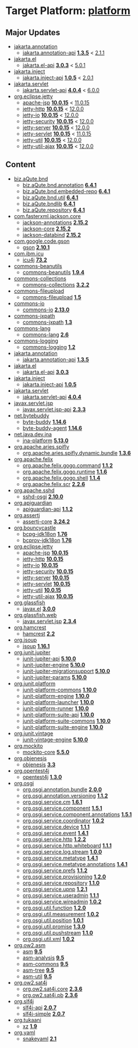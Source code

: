 # Target Platform: [platform](https://raw.githubusercontent.com/eclipse-platform/eclipse.platform.releng.aggregator/master/eclipse.platform.releng.prereqs.sdk/eclipse-sdk-prereqs.target)

## Major Updates
 - [jakarta.annotation](https://repo1.maven.org/maven2/jakarta/annotation/)
    - [jakarta.annotation-api](https://repo1.maven.org/maven2/jakarta/annotation/jakarta.annotation-api/) **[1.3.5](https://repo1.maven.org/maven2/jakarta/annotation/jakarta.annotation-api/1.3.5)** < [2.1.1](https://repo1.maven.org/maven2/jakarta/annotation/jakarta.annotation-api/2.1.1/)
 - [jakarta.el](https://repo1.maven.org/maven2/jakarta/el/)
    - [jakarta.el-api](https://repo1.maven.org/maven2/jakarta/el/jakarta.el-api/) **[3.0.3](https://repo1.maven.org/maven2/jakarta/el/jakarta.el-api/3.0.3)** < [5.0.1](https://repo1.maven.org/maven2/jakarta/el/jakarta.el-api/5.0.1/)
 - [jakarta.inject](https://repo1.maven.org/maven2/jakarta/inject/)
    - [jakarta.inject-api](https://repo1.maven.org/maven2/jakarta/inject/jakarta.inject-api/) **[1.0.5](https://repo1.maven.org/maven2/jakarta/inject/jakarta.inject-api/1.0.5)** < [2.0.1](https://repo1.maven.org/maven2/jakarta/inject/jakarta.inject-api/2.0.1/)
 - [jakarta.servlet](https://repo1.maven.org/maven2/jakarta/servlet/)
    - [jakarta.servlet-api](https://repo1.maven.org/maven2/jakarta/servlet/jakarta.servlet-api/) **[4.0.4](https://repo1.maven.org/maven2/jakarta/servlet/jakarta.servlet-api/4.0.4)** < [6.0.0](https://repo1.maven.org/maven2/jakarta/servlet/jakarta.servlet-api/6.0.0/)
 - [org.eclipse.jetty](https://repo1.maven.org/maven2/org/eclipse/jetty/)
    - [apache-jsp](https://repo1.maven.org/maven2/org/eclipse/jetty/apache-jsp/) **[10.0.15](https://repo1.maven.org/maven2/org/eclipse/jetty/apache-jsp/10.0.15)** < [11.0.15](https://repo1.maven.org/maven2/org/eclipse/jetty/apache-jsp/11.0.15/)
    - [jetty-http](https://repo1.maven.org/maven2/org/eclipse/jetty/jetty-http/) **[10.0.15](https://repo1.maven.org/maven2/org/eclipse/jetty/jetty-http/10.0.15)** < [12.0.0](https://repo1.maven.org/maven2/org/eclipse/jetty/jetty-http/12.0.0/)
    - [jetty-io](https://repo1.maven.org/maven2/org/eclipse/jetty/jetty-io/) **[10.0.15](https://repo1.maven.org/maven2/org/eclipse/jetty/jetty-io/10.0.15)** < [12.0.0](https://repo1.maven.org/maven2/org/eclipse/jetty/jetty-io/12.0.0/)
    - [jetty-security](https://repo1.maven.org/maven2/org/eclipse/jetty/jetty-security/) **[10.0.15](https://repo1.maven.org/maven2/org/eclipse/jetty/jetty-security/10.0.15)** < [12.0.0](https://repo1.maven.org/maven2/org/eclipse/jetty/jetty-security/12.0.0/)
    - [jetty-server](https://repo1.maven.org/maven2/org/eclipse/jetty/jetty-server/) **[10.0.15](https://repo1.maven.org/maven2/org/eclipse/jetty/jetty-server/10.0.15)** < [12.0.0](https://repo1.maven.org/maven2/org/eclipse/jetty/jetty-server/12.0.0/)
    - [jetty-servlet](https://repo1.maven.org/maven2/org/eclipse/jetty/jetty-servlet/) **[10.0.15](https://repo1.maven.org/maven2/org/eclipse/jetty/jetty-servlet/10.0.15)** < [11.0.15](https://repo1.maven.org/maven2/org/eclipse/jetty/jetty-servlet/11.0.15/)
    - [jetty-util](https://repo1.maven.org/maven2/org/eclipse/jetty/jetty-util/) **[10.0.15](https://repo1.maven.org/maven2/org/eclipse/jetty/jetty-util/10.0.15)** < [12.0.0](https://repo1.maven.org/maven2/org/eclipse/jetty/jetty-util/12.0.0/)
    - [jetty-util-ajax](https://repo1.maven.org/maven2/org/eclipse/jetty/jetty-util-ajax/) **[10.0.15](https://repo1.maven.org/maven2/org/eclipse/jetty/jetty-util-ajax/10.0.15)** < [12.0.0](https://repo1.maven.org/maven2/org/eclipse/jetty/jetty-util-ajax/12.0.0/)

## Content
 - [biz.aQute.bnd](https://repo1.maven.org/maven2/biz/aQute/bnd/)
    - [biz.aQute.bnd.annotation](https://repo1.maven.org/maven2/biz/aQute/bnd/biz.aQute.bnd.annotation/) **[6.4.1](https://repo1.maven.org/maven2/biz/aQute/bnd/biz.aQute.bnd.annotation/6.4.1)**
    - [biz.aQute.bnd.embedded-repo](https://repo1.maven.org/maven2/biz/aQute/bnd/biz.aQute.bnd.embedded-repo/) **[6.4.1](https://repo1.maven.org/maven2/biz/aQute/bnd/biz.aQute.bnd.embedded-repo/6.4.1)**
    - [biz.aQute.bnd.util](https://repo1.maven.org/maven2/biz/aQute/bnd/biz.aQute.bnd.util/) **[6.4.1](https://repo1.maven.org/maven2/biz/aQute/bnd/biz.aQute.bnd.util/6.4.1)**
    - [biz.aQute.bndlib](https://repo1.maven.org/maven2/biz/aQute/bnd/biz.aQute.bndlib/) **[6.4.1](https://repo1.maven.org/maven2/biz/aQute/bnd/biz.aQute.bndlib/6.4.1)**
    - [biz.aQute.repository](https://repo1.maven.org/maven2/biz/aQute/bnd/biz.aQute.repository/) **[6.4.1](https://repo1.maven.org/maven2/biz/aQute/bnd/biz.aQute.repository/6.4.1)**
 - [com.fasterxml.jackson.core](https://repo1.maven.org/maven2/com/fasterxml/jackson/core/)
    - [jackson-annotations](https://repo1.maven.org/maven2/com/fasterxml/jackson/core/jackson-annotations/) **[2.15.2](https://repo1.maven.org/maven2/com/fasterxml/jackson/core/jackson-annotations/2.15.2)**
    - [jackson-core](https://repo1.maven.org/maven2/com/fasterxml/jackson/core/jackson-core/) **[2.15.2](https://repo1.maven.org/maven2/com/fasterxml/jackson/core/jackson-core/2.15.2)**
    - [jackson-databind](https://repo1.maven.org/maven2/com/fasterxml/jackson/core/jackson-databind/) **[2.15.2](https://repo1.maven.org/maven2/com/fasterxml/jackson/core/jackson-databind/2.15.2)**
 - [com.google.code.gson](https://repo1.maven.org/maven2/com/google/code/gson/)
    - [gson](https://repo1.maven.org/maven2/com/google/code/gson/gson/) **[2.10.1](https://repo1.maven.org/maven2/com/google/code/gson/gson/2.10.1)**
 - [com.ibm.icu](https://repo1.maven.org/maven2/com/ibm/icu/)
    - [icu4j](https://repo1.maven.org/maven2/com/ibm/icu/icu4j/) **[73.2](https://repo1.maven.org/maven2/com/ibm/icu/icu4j/73.2)**
 - [commons-beanutils](https://repo1.maven.org/maven2/commons-beanutils/)
    - [commons-beanutils](https://repo1.maven.org/maven2/commons-beanutils/commons-beanutils/) **[1.9.4](https://repo1.maven.org/maven2/commons-beanutils/commons-beanutils/1.9.4)**
 - [commons-collections](https://repo1.maven.org/maven2/commons-collections/)
    - [commons-collections](https://repo1.maven.org/maven2/commons-collections/commons-collections/) **[3.2.2](https://repo1.maven.org/maven2/commons-collections/commons-collections/3.2.2)**
 - [commons-fileupload](https://repo1.maven.org/maven2/commons-fileupload/)
    - [commons-fileupload](https://repo1.maven.org/maven2/commons-fileupload/commons-fileupload/) **[1.5](https://repo1.maven.org/maven2/commons-fileupload/commons-fileupload/1.5)**
 - [commons-io](https://repo1.maven.org/maven2/commons-io/)
    - [commons-io](https://repo1.maven.org/maven2/commons-io/commons-io/) **[2.13.0](https://repo1.maven.org/maven2/commons-io/commons-io/2.13.0)**
 - [commons-jxpath](https://repo1.maven.org/maven2/commons-jxpath/)
    - [commons-jxpath](https://repo1.maven.org/maven2/commons-jxpath/commons-jxpath/) **[1.3](https://repo1.maven.org/maven2/commons-jxpath/commons-jxpath/1.3)**
 - [commons-lang](https://repo1.maven.org/maven2/commons-lang/)
    - [commons-lang](https://repo1.maven.org/maven2/commons-lang/commons-lang/) **[2.6](https://repo1.maven.org/maven2/commons-lang/commons-lang/2.6)**
 - [commons-logging](https://repo1.maven.org/maven2/commons-logging/)
    - [commons-logging](https://repo1.maven.org/maven2/commons-logging/commons-logging/) **[1.2](https://repo1.maven.org/maven2/commons-logging/commons-logging/1.2)**
 - [jakarta.annotation](https://repo1.maven.org/maven2/jakarta/annotation/)
    - [jakarta.annotation-api](https://repo1.maven.org/maven2/jakarta/annotation/jakarta.annotation-api/) **[1.3.5](https://repo1.maven.org/maven2/jakarta/annotation/jakarta.annotation-api/1.3.5)**
 - [jakarta.el](https://repo1.maven.org/maven2/jakarta/el/)
    - [jakarta.el-api](https://repo1.maven.org/maven2/jakarta/el/jakarta.el-api/) **[3.0.3](https://repo1.maven.org/maven2/jakarta/el/jakarta.el-api/3.0.3)**
 - [jakarta.inject](https://repo1.maven.org/maven2/jakarta/inject/)
    - [jakarta.inject-api](https://repo1.maven.org/maven2/jakarta/inject/jakarta.inject-api/) **[1.0.5](https://repo1.maven.org/maven2/jakarta/inject/jakarta.inject-api/1.0.5)**
 - [jakarta.servlet](https://repo1.maven.org/maven2/jakarta/servlet/)
    - [jakarta.servlet-api](https://repo1.maven.org/maven2/jakarta/servlet/jakarta.servlet-api/) **[4.0.4](https://repo1.maven.org/maven2/jakarta/servlet/jakarta.servlet-api/4.0.4)**
 - [javax.servlet.jsp](https://repo1.maven.org/maven2/javax/servlet/jsp/)
    - [javax.servlet.jsp-api](https://repo1.maven.org/maven2/javax/servlet/jsp/javax.servlet.jsp-api/) **[2.3.3](https://repo1.maven.org/maven2/javax/servlet/jsp/javax.servlet.jsp-api/2.3.3)**
 - [net.bytebuddy](https://repo1.maven.org/maven2/net/bytebuddy/)
    - [byte-buddy](https://repo1.maven.org/maven2/net/bytebuddy/byte-buddy/) **[1.14.6](https://repo1.maven.org/maven2/net/bytebuddy/byte-buddy/1.14.6)**
    - [byte-buddy-agent](https://repo1.maven.org/maven2/net/bytebuddy/byte-buddy-agent/) **[1.14.6](https://repo1.maven.org/maven2/net/bytebuddy/byte-buddy-agent/1.14.6)**
 - [net.java.dev.jna](https://repo1.maven.org/maven2/net/java/dev/jna/)
    - [jna-platform](https://repo1.maven.org/maven2/net/java/dev/jna/jna-platform/) **[5.13.0](https://repo1.maven.org/maven2/net/java/dev/jna/jna-platform/5.13.0)**
 - [org.apache.aries.spifly](https://repo1.maven.org/maven2/org/apache/aries/spifly/)
    - [org.apache.aries.spifly.dynamic.bundle](https://repo1.maven.org/maven2/org/apache/aries/spifly/org.apache.aries.spifly.dynamic.bundle/) **[1.3.6](https://repo1.maven.org/maven2/org/apache/aries/spifly/org.apache.aries.spifly.dynamic.bundle/1.3.6)**
 - [org.apache.felix](https://repo1.maven.org/maven2/org/apache/felix/)
    - [org.apache.felix.gogo.command](https://repo1.maven.org/maven2/org/apache/felix/org.apache.felix.gogo.command/) **[1.1.2](https://repo1.maven.org/maven2/org/apache/felix/org.apache.felix.gogo.command/1.1.2)**
    - [org.apache.felix.gogo.runtime](https://repo1.maven.org/maven2/org/apache/felix/org.apache.felix.gogo.runtime/) **[1.1.6](https://repo1.maven.org/maven2/org/apache/felix/org.apache.felix.gogo.runtime/1.1.6)**
    - [org.apache.felix.gogo.shell](https://repo1.maven.org/maven2/org/apache/felix/org.apache.felix.gogo.shell/) **[1.1.4](https://repo1.maven.org/maven2/org/apache/felix/org.apache.felix.gogo.shell/1.1.4)**
    - [org.apache.felix.scr](https://repo1.maven.org/maven2/org/apache/felix/org.apache.felix.scr/) **[2.2.6](https://repo1.maven.org/maven2/org/apache/felix/org.apache.felix.scr/2.2.6)**
 - [org.apache.sshd](https://repo1.maven.org/maven2/org/apache/sshd/)
    - [sshd-osgi](https://repo1.maven.org/maven2/org/apache/sshd/sshd-osgi/) **[2.10.0](https://repo1.maven.org/maven2/org/apache/sshd/sshd-osgi/2.10.0)**
 - [org.apiguardian](https://repo1.maven.org/maven2/org/apiguardian/)
    - [apiguardian-api](https://repo1.maven.org/maven2/org/apiguardian/apiguardian-api/) **[1.1.2](https://repo1.maven.org/maven2/org/apiguardian/apiguardian-api/1.1.2)**
 - [org.assertj](https://repo1.maven.org/maven2/org/assertj/)
    - [assertj-core](https://repo1.maven.org/maven2/org/assertj/assertj-core/) **[3.24.2](https://repo1.maven.org/maven2/org/assertj/assertj-core/3.24.2)**
 - [org.bouncycastle](https://repo1.maven.org/maven2/org/bouncycastle/)
    - [bcpg-jdk18on](https://repo1.maven.org/maven2/org/bouncycastle/bcpg-jdk18on/) **[1.76](https://repo1.maven.org/maven2/org/bouncycastle/bcpg-jdk18on/1.76)**
    - [bcprov-jdk18on](https://repo1.maven.org/maven2/org/bouncycastle/bcprov-jdk18on/) **[1.76](https://repo1.maven.org/maven2/org/bouncycastle/bcprov-jdk18on/1.76)**
 - [org.eclipse.jetty](https://repo1.maven.org/maven2/org/eclipse/jetty/)
    - [apache-jsp](https://repo1.maven.org/maven2/org/eclipse/jetty/apache-jsp/) **[10.0.15](https://repo1.maven.org/maven2/org/eclipse/jetty/apache-jsp/10.0.15)**
    - [jetty-http](https://repo1.maven.org/maven2/org/eclipse/jetty/jetty-http/) **[10.0.15](https://repo1.maven.org/maven2/org/eclipse/jetty/jetty-http/10.0.15)**
    - [jetty-io](https://repo1.maven.org/maven2/org/eclipse/jetty/jetty-io/) **[10.0.15](https://repo1.maven.org/maven2/org/eclipse/jetty/jetty-io/10.0.15)**
    - [jetty-security](https://repo1.maven.org/maven2/org/eclipse/jetty/jetty-security/) **[10.0.15](https://repo1.maven.org/maven2/org/eclipse/jetty/jetty-security/10.0.15)**
    - [jetty-server](https://repo1.maven.org/maven2/org/eclipse/jetty/jetty-server/) **[10.0.15](https://repo1.maven.org/maven2/org/eclipse/jetty/jetty-server/10.0.15)**
    - [jetty-servlet](https://repo1.maven.org/maven2/org/eclipse/jetty/jetty-servlet/) **[10.0.15](https://repo1.maven.org/maven2/org/eclipse/jetty/jetty-servlet/10.0.15)**
    - [jetty-util](https://repo1.maven.org/maven2/org/eclipse/jetty/jetty-util/) **[10.0.15](https://repo1.maven.org/maven2/org/eclipse/jetty/jetty-util/10.0.15)**
    - [jetty-util-ajax](https://repo1.maven.org/maven2/org/eclipse/jetty/jetty-util-ajax/) **[10.0.15](https://repo1.maven.org/maven2/org/eclipse/jetty/jetty-util-ajax/10.0.15)**
 - [org.glassfish](https://repo1.maven.org/maven2/org/glassfish/)
    - [javax.el](https://repo1.maven.org/maven2/org/glassfish/javax.el/) **[3.0.0](https://repo1.maven.org/maven2/org/glassfish/javax.el/3.0.0)**
 - [org.glassfish.web](https://repo1.maven.org/maven2/org/glassfish/web/)
    - [javax.servlet.jsp](https://repo1.maven.org/maven2/org/glassfish/web/javax.servlet.jsp/) **[2.3.4](https://repo1.maven.org/maven2/org/glassfish/web/javax.servlet.jsp/2.3.4)**
 - [org.hamcrest](https://repo1.maven.org/maven2/org/hamcrest/)
    - [hamcrest](https://repo1.maven.org/maven2/org/hamcrest/hamcrest/) **[2.2](https://repo1.maven.org/maven2/org/hamcrest/hamcrest/2.2)**
 - [org.jsoup](https://repo1.maven.org/maven2/org/jsoup/)
    - [jsoup](https://repo1.maven.org/maven2/org/jsoup/jsoup/) **[1.16.1](https://repo1.maven.org/maven2/org/jsoup/jsoup/1.16.1)**
 - [org.junit.jupiter](https://repo1.maven.org/maven2/org/junit/jupiter/)
    - [junit-jupiter-api](https://repo1.maven.org/maven2/org/junit/jupiter/junit-jupiter-api/) **[5.10.0](https://repo1.maven.org/maven2/org/junit/jupiter/junit-jupiter-api/5.10.0)**
    - [junit-jupiter-engine](https://repo1.maven.org/maven2/org/junit/jupiter/junit-jupiter-engine/) **[5.10.0](https://repo1.maven.org/maven2/org/junit/jupiter/junit-jupiter-engine/5.10.0)**
    - [junit-jupiter-migrationsupport](https://repo1.maven.org/maven2/org/junit/jupiter/junit-jupiter-migrationsupport/) **[5.10.0](https://repo1.maven.org/maven2/org/junit/jupiter/junit-jupiter-migrationsupport/5.10.0)**
    - [junit-jupiter-params](https://repo1.maven.org/maven2/org/junit/jupiter/junit-jupiter-params/) **[5.10.0](https://repo1.maven.org/maven2/org/junit/jupiter/junit-jupiter-params/5.10.0)**
 - [org.junit.platform](https://repo1.maven.org/maven2/org/junit/platform/)
    - [junit-platform-commons](https://repo1.maven.org/maven2/org/junit/platform/junit-platform-commons/) **[1.10.0](https://repo1.maven.org/maven2/org/junit/platform/junit-platform-commons/1.10.0)**
    - [junit-platform-engine](https://repo1.maven.org/maven2/org/junit/platform/junit-platform-engine/) **[1.10.0](https://repo1.maven.org/maven2/org/junit/platform/junit-platform-engine/1.10.0)**
    - [junit-platform-launcher](https://repo1.maven.org/maven2/org/junit/platform/junit-platform-launcher/) **[1.10.0](https://repo1.maven.org/maven2/org/junit/platform/junit-platform-launcher/1.10.0)**
    - [junit-platform-runner](https://repo1.maven.org/maven2/org/junit/platform/junit-platform-runner/) **[1.10.0](https://repo1.maven.org/maven2/org/junit/platform/junit-platform-runner/1.10.0)**
    - [junit-platform-suite-api](https://repo1.maven.org/maven2/org/junit/platform/junit-platform-suite-api/) **[1.10.0](https://repo1.maven.org/maven2/org/junit/platform/junit-platform-suite-api/1.10.0)**
    - [junit-platform-suite-commons](https://repo1.maven.org/maven2/org/junit/platform/junit-platform-suite-commons/) **[1.10.0](https://repo1.maven.org/maven2/org/junit/platform/junit-platform-suite-commons/1.10.0)**
    - [junit-platform-suite-engine](https://repo1.maven.org/maven2/org/junit/platform/junit-platform-suite-engine/) **[1.10.0](https://repo1.maven.org/maven2/org/junit/platform/junit-platform-suite-engine/1.10.0)**
 - [org.junit.vintage](https://repo1.maven.org/maven2/org/junit/vintage/)
    - [junit-vintage-engine](https://repo1.maven.org/maven2/org/junit/vintage/junit-vintage-engine/) **[5.10.0](https://repo1.maven.org/maven2/org/junit/vintage/junit-vintage-engine/5.10.0)**
 - [org.mockito](https://repo1.maven.org/maven2/org/mockito/)
    - [mockito-core](https://repo1.maven.org/maven2/org/mockito/mockito-core/) **[5.5.0](https://repo1.maven.org/maven2/org/mockito/mockito-core/5.5.0)**
 - [org.objenesis](https://repo1.maven.org/maven2/org/objenesis/)
    - [objenesis](https://repo1.maven.org/maven2/org/objenesis/objenesis/) **[3.3](https://repo1.maven.org/maven2/org/objenesis/objenesis/3.3)**
 - [org.opentest4j](https://repo1.maven.org/maven2/org/opentest4j/)
    - [opentest4j](https://repo1.maven.org/maven2/org/opentest4j/opentest4j/) **[1.3.0](https://repo1.maven.org/maven2/org/opentest4j/opentest4j/1.3.0)**
 - [org.osgi](https://repo1.maven.org/maven2/org/osgi/)
    - [org.osgi.annotation.bundle](https://repo1.maven.org/maven2/org/osgi/org.osgi.annotation.bundle/) **[2.0.0](https://repo1.maven.org/maven2/org/osgi/org.osgi.annotation.bundle/2.0.0)**
    - [org.osgi.annotation.versioning](https://repo1.maven.org/maven2/org/osgi/org.osgi.annotation.versioning/) **[1.1.2](https://repo1.maven.org/maven2/org/osgi/org.osgi.annotation.versioning/1.1.2)**
    - [org.osgi.service.cm](https://repo1.maven.org/maven2/org/osgi/org.osgi.service.cm/) **[1.6.1](https://repo1.maven.org/maven2/org/osgi/org.osgi.service.cm/1.6.1)**
    - [org.osgi.service.component](https://repo1.maven.org/maven2/org/osgi/org.osgi.service.component/) **[1.5.1](https://repo1.maven.org/maven2/org/osgi/org.osgi.service.component/1.5.1)**
    - [org.osgi.service.component.annotations](https://repo1.maven.org/maven2/org/osgi/org.osgi.service.component.annotations/) **[1.5.1](https://repo1.maven.org/maven2/org/osgi/org.osgi.service.component.annotations/1.5.1)**
    - [org.osgi.service.coordinator](https://repo1.maven.org/maven2/org/osgi/org.osgi.service.coordinator/) **[1.0.2](https://repo1.maven.org/maven2/org/osgi/org.osgi.service.coordinator/1.0.2)**
    - [org.osgi.service.device](https://repo1.maven.org/maven2/org/osgi/org.osgi.service.device/) **[1.1.1](https://repo1.maven.org/maven2/org/osgi/org.osgi.service.device/1.1.1)**
    - [org.osgi.service.event](https://repo1.maven.org/maven2/org/osgi/org.osgi.service.event/) **[1.4.1](https://repo1.maven.org/maven2/org/osgi/org.osgi.service.event/1.4.1)**
    - [org.osgi.service.http](https://repo1.maven.org/maven2/org/osgi/org.osgi.service.http/) **[1.2.2](https://repo1.maven.org/maven2/org/osgi/org.osgi.service.http/1.2.2)**
    - [org.osgi.service.http.whiteboard](https://repo1.maven.org/maven2/org/osgi/org.osgi.service.http.whiteboard/) **[1.1.1](https://repo1.maven.org/maven2/org/osgi/org.osgi.service.http.whiteboard/1.1.1)**
    - [org.osgi.service.log.stream](https://repo1.maven.org/maven2/org/osgi/org.osgi.service.log.stream/) **[1.0.0](https://repo1.maven.org/maven2/org/osgi/org.osgi.service.log.stream/1.0.0)**
    - [org.osgi.service.metatype](https://repo1.maven.org/maven2/org/osgi/org.osgi.service.metatype/) **[1.4.1](https://repo1.maven.org/maven2/org/osgi/org.osgi.service.metatype/1.4.1)**
    - [org.osgi.service.metatype.annotations](https://repo1.maven.org/maven2/org/osgi/org.osgi.service.metatype.annotations/) **[1.4.1](https://repo1.maven.org/maven2/org/osgi/org.osgi.service.metatype.annotations/1.4.1)**
    - [org.osgi.service.prefs](https://repo1.maven.org/maven2/org/osgi/org.osgi.service.prefs/) **[1.1.2](https://repo1.maven.org/maven2/org/osgi/org.osgi.service.prefs/1.1.2)**
    - [org.osgi.service.provisioning](https://repo1.maven.org/maven2/org/osgi/org.osgi.service.provisioning/) **[1.2.0](https://repo1.maven.org/maven2/org/osgi/org.osgi.service.provisioning/1.2.0)**
    - [org.osgi.service.repository](https://repo1.maven.org/maven2/org/osgi/org.osgi.service.repository/) **[1.1.0](https://repo1.maven.org/maven2/org/osgi/org.osgi.service.repository/1.1.0)**
    - [org.osgi.service.upnp](https://repo1.maven.org/maven2/org/osgi/org.osgi.service.upnp/) **[1.2.1](https://repo1.maven.org/maven2/org/osgi/org.osgi.service.upnp/1.2.1)**
    - [org.osgi.service.useradmin](https://repo1.maven.org/maven2/org/osgi/org.osgi.service.useradmin/) **[1.1.1](https://repo1.maven.org/maven2/org/osgi/org.osgi.service.useradmin/1.1.1)**
    - [org.osgi.service.wireadmin](https://repo1.maven.org/maven2/org/osgi/org.osgi.service.wireadmin/) **[1.0.2](https://repo1.maven.org/maven2/org/osgi/org.osgi.service.wireadmin/1.0.2)**
    - [org.osgi.util.function](https://repo1.maven.org/maven2/org/osgi/org.osgi.util.function/) **[1.2.0](https://repo1.maven.org/maven2/org/osgi/org.osgi.util.function/1.2.0)**
    - [org.osgi.util.measurement](https://repo1.maven.org/maven2/org/osgi/org.osgi.util.measurement/) **[1.0.2](https://repo1.maven.org/maven2/org/osgi/org.osgi.util.measurement/1.0.2)**
    - [org.osgi.util.position](https://repo1.maven.org/maven2/org/osgi/org.osgi.util.position/) **[1.0.1](https://repo1.maven.org/maven2/org/osgi/org.osgi.util.position/1.0.1)**
    - [org.osgi.util.promise](https://repo1.maven.org/maven2/org/osgi/org.osgi.util.promise/) **[1.3.0](https://repo1.maven.org/maven2/org/osgi/org.osgi.util.promise/1.3.0)**
    - [org.osgi.util.pushstream](https://repo1.maven.org/maven2/org/osgi/org.osgi.util.pushstream/) **[1.1.0](https://repo1.maven.org/maven2/org/osgi/org.osgi.util.pushstream/1.1.0)**
    - [org.osgi.util.xml](https://repo1.maven.org/maven2/org/osgi/org.osgi.util.xml/) **[1.0.2](https://repo1.maven.org/maven2/org/osgi/org.osgi.util.xml/1.0.2)**
 - [org.ow2.asm](https://repo1.maven.org/maven2/org/ow2/asm/)
    - [asm](https://repo1.maven.org/maven2/org/ow2/asm/asm/) **[9.5](https://repo1.maven.org/maven2/org/ow2/asm/asm/9.5)**
    - [asm-analysis](https://repo1.maven.org/maven2/org/ow2/asm/asm-analysis/) **[9.5](https://repo1.maven.org/maven2/org/ow2/asm/asm-analysis/9.5)**
    - [asm-commons](https://repo1.maven.org/maven2/org/ow2/asm/asm-commons/) **[9.5](https://repo1.maven.org/maven2/org/ow2/asm/asm-commons/9.5)**
    - [asm-tree](https://repo1.maven.org/maven2/org/ow2/asm/asm-tree/) **[9.5](https://repo1.maven.org/maven2/org/ow2/asm/asm-tree/9.5)**
    - [asm-util](https://repo1.maven.org/maven2/org/ow2/asm/asm-util/) **[9.5](https://repo1.maven.org/maven2/org/ow2/asm/asm-util/9.5)**
 - [org.ow2.sat4j](https://repo1.maven.org/maven2/org/ow2/sat4j/)
    - [org.ow2.sat4j.core](https://repo1.maven.org/maven2/org/ow2/sat4j/org.ow2.sat4j.core/) **[2.3.6](https://repo1.maven.org/maven2/org/ow2/sat4j/org.ow2.sat4j.core/2.3.6)**
    - [org.ow2.sat4j.pb](https://repo1.maven.org/maven2/org/ow2/sat4j/org.ow2.sat4j.pb/) **[2.3.6](https://repo1.maven.org/maven2/org/ow2/sat4j/org.ow2.sat4j.pb/2.3.6)**
 - [org.slf4j](https://repo1.maven.org/maven2/org/slf4j/)
    - [slf4j-api](https://repo1.maven.org/maven2/org/slf4j/slf4j-api/) **[2.0.7](https://repo1.maven.org/maven2/org/slf4j/slf4j-api/2.0.7)**
    - [slf4j-simple](https://repo1.maven.org/maven2/org/slf4j/slf4j-simple/) **[2.0.7](https://repo1.maven.org/maven2/org/slf4j/slf4j-simple/2.0.7)**
 - [org.tukaani](https://repo1.maven.org/maven2/org/tukaani/)
    - [xz](https://repo1.maven.org/maven2/org/tukaani/xz/) **[1.9](https://repo1.maven.org/maven2/org/tukaani/xz/1.9)**
 - [org.yaml](https://repo1.maven.org/maven2/org/yaml/)
    - [snakeyaml](https://repo1.maven.org/maven2/org/yaml/snakeyaml/) **[2.1](https://repo1.maven.org/maven2/org/yaml/snakeyaml/2.1)**

